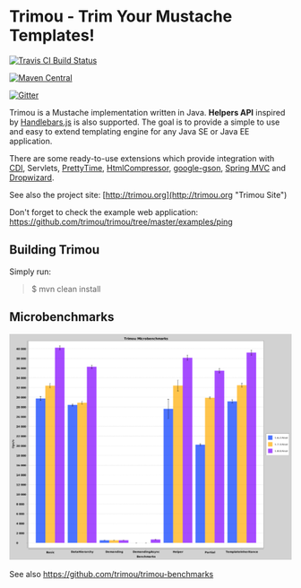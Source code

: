 Trimou - Trim Your Mustache Templates!
======

[![Travis CI Build Status](https://travis-ci.org/trimou/trimou.png)](https://travis-ci.org/trimou/trimou)

[![Maven Central](http://img.shields.io/maven-central/v/org.trimou/trimou-core.svg)](http://search.maven.org/#search|ga|1|trimou-core)

[![Gitter](https://badges.gitter.im/Join%20Chat.svg)](https://gitter.im/trimou/trimou)


Trimou is a Mustache implementation written in Java. **Helpers API** inspired by [Handlebars.js](http://handlebarsjs.com/) is also supported. The goal is to provide a simple to use and easy to extend templating engine for any Java SE or Java EE application. 

There are some ready-to-use extensions which provide integration with [CDI](http://www.cdi-spec.org/), Servlets, [PrettyTime](http://ocpsoft.org/prettytime/),  [HtmlCompressor](http://code.google.com/p/htmlcompressor/), [google-gson](http://code.google.com/p/google-gson/), [Spring MVC](http://docs.spring.io/spring/docs/current/spring-framework-reference/html/mvc.html) and [Dropwizard](https://dropwizard.github.io/dropwizard/).

See also the project site: [http://trimou.org](http://trimou.org "Trimou Site")

Don't forget to check the example web application: https://github.com/trimou/trimou/tree/master/examples/ping

Building Trimou
-------------

Simply run:

> $ mvn clean install

Microbenchmarks
---------------

![Example results](https://github.com/trimou/trimou-benchmarks/blob/master/trimou-microbenchmarks.png)

See also https://github.com/trimou/trimou-benchmarks
